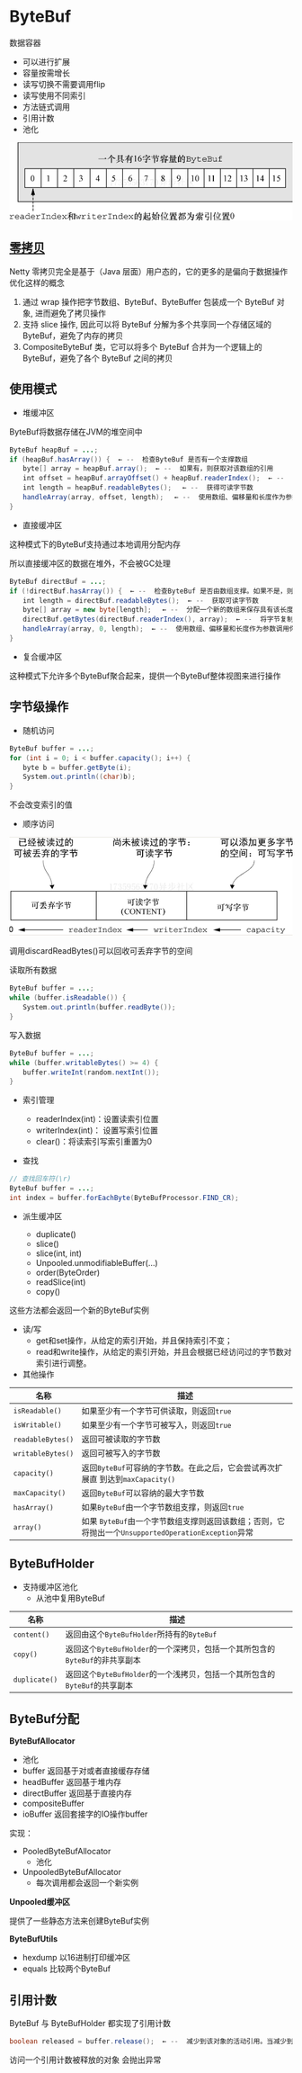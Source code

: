 # ByteBuf

数据容器

- 可以进行扩展
- 容量按需增长
- 读写切换不需要调用flip
- 读写使用不同索引
- 方法链式调用
- 引用计数
- 池化

![批注 2020-07-07 105759](/assets/批注%202020-07-07%20105759.png)

## [零拷贝](/操作系统/输入输出.md#零拷贝)

Netty 零拷贝完全是基于（Java 层面）用户态的，它的更多的是偏向于数据操作优化这样的概念

1. 通过 wrap 操作把字节数组、ByteBuf、ByteBuffer 包装成一个 ByteBuf 对象, 进而避免了拷贝操作
2. 支持 slice 操作, 因此可以将 ByteBuf 分解为多个共享同一个存储区域的 ByteBuf，避免了内存的拷贝
3. CompositeByteBuf 类，它可以将多个 ByteBuf 合并为一个逻辑上的 ByteBuf，避免了各个 ByteBuf 之间的拷贝

## 使用模式

- 堆缓冲区

ByteBuf将数据存储在JVM的堆空间中

```java
ByteBuf heapBuf = ...;
if (heapBuf.hasArray()) {  ← --  检查ByteBuf 是否有一个支撑数组
　　byte[] array = heapBuf.array();  ← --  如果有，则获取对该数组的引用　
　　int offset = heapBuf.arrayOffset() + heapBuf.readerIndex();  ← --  计算第一个字节的偏移量。
　　int length = heapBuf.readableBytes();　 ← --  获得可读字节数
　　handleArray(array, offset, length);　 ← --  使用数组、偏移量和长度作为参数调用你的方法
}
```

- 直接缓冲区

这种模式下的ByteBuf支持通过本地调用分配内存

所以直接缓冲区的数据在堆外，不会被GC处理

```java
ByteBuf directBuf = ...; 
if (!directBuf.hasArray()) {  ← --  检查ByteBuf 是否由数组支撑。如果不是，则这是一个直接缓冲区
　　int length = directBuf.readableBytes();  ← --  获取可读字节数
　　byte[] array = new byte[length];　 ← --  分配一个新的数组来保存具有该长度的字节数据　　
　　directBuf.getBytes(directBuf.readerIndex(), array);  ← --  将字节复制到该数组
　　handleArray(array, 0, length);  ← --  使用数组、偏移量和长度作为参数调用你的方法
}
```

- 复合缓冲区

这种模式下允许多个ByteBuf聚合起来，提供一个ByteBuf整体视图来进行操作

## 字节级操作

- 随机访问

```java
ByteBuf buffer = ...;
for (int i = 0; i < buffer.capacity(); i++) {
　　byte b = buffer.getByte(i);
　　System.out.println((char)b);
}
```

不会改变索引的值

- 顺序访问

![批注 2020-07-07 110658](/assets/批注%202020-07-07%20110658.png)

调用discardReadBytes()可以回收可丢弃字节的空间

读取所有数据

```java
ByteBuf buffer = ...;
while (buffer.isReadable()) {
　　System.out.println(buffer.readByte());
}
```

写入数据

```java
ByteBuf buffer = ...;
while (buffer.writableBytes() >= 4) {
　　buffer.writeInt(random.nextInt());
}
```

- 索引管理
  - readerIndex(int)：设置读索引位置
  - writerIndex(int)： 设置写索引位置
  - clear()：将读索引写索引重置为0

- 查找

```java
// 查找回车符(\r)
ByteBuf buffer = ...;
int index = buffer.forEachByte(ByteBufProcessor.FIND_CR);
```

- 派生缓冲区

  - duplicate()
  - slice()
  - slice(int, int)
  - Unpooled.unmodifiableBuffer(…)
  - order(ByteOrder)
  - readSlice(int)
  - copy()

这些方法都会返回一个新的ByteBuf实例

- 读/写
  - get和set操作，从给定的索引开始，并且保持索引不变；
  - read和write操作，从给定的索引开始，并且会根据已经访问过的字节数对索引进行调整。
- 其他操作

名称                | 描述
----------------- | ----------------------------------------------------------------------
`isReadable()`    | 如果至少有一个字节可供读取，则返回`true`
`isWritable()`    | 如果至少有一个字节可被写入，则返回`true`
`readableBytes()` | 返回可被读取的字节数
`writableBytes()` | 返回可被写入的字节数
`capacity()`      | 返回`ByteBuf`可容纳的字节数。在此之后，它会尝试再次扩展直 到达到`maxCapacity()`
`maxCapacity()`   | 返回`ByteBuf`可以容纳的最大字节数
`hasArray()`      | 如果`ByteBuf`由一个字节数组支撑，则返回`true`
`array()`         | 如果 `ByteBuf`由一个字节数组支撑则返回该数组；否则，它将抛出一个`UnsupportedOperationException`异常


## ByteBufHolder

- 支持缓冲区池化
  - 从池中复用ByteBuf

名称            | 描述
------------- | --------------------------------------------------
`content()`   | 返回由这个`ByteBufHolder`所持有的`ByteBuf`
`copy()`      | 返回这个`ByteBufHolder`的一个深拷贝，包括一个其所包含的`ByteBuf`的非共享副本
`duplicate()` | 返回这个`ByteBufHolder`的一个浅拷贝，包括一个其所包含的`ByteBuf`的共享副本

## ByteBuf分配

**ByteBufAllocator**

- 池化
- buffer 返回基于对或者直接缓存存储
- headBuffer 返回基于堆内存
- directBuffer 返回基于直接内存
- compositeBuffer
- ioBuffer 返回套接字的IO操作buffer

实现：

- PooledByteBufAllocator
  - 池化
- UnpooledByteBufAllocator
  - 每次调用都会返回一个新实例

**Unpooled缓冲区**

提供了一些静态方法来创建ByteBuf实例

**ByteBufUtils**

- hexdump 以16进制打印缓冲区
- equals 比较两个ByteBuf

## 引用计数

ByteBuf 与 ByteBufHolder 都实现了引用计数

```java
boolean released = buffer.release();  ← --  减少到该对象的活动引用。当减少到0 时，该对象被释放，并且该方法返回true
```

访问一个引用计数被释放的对象 会抛出异常